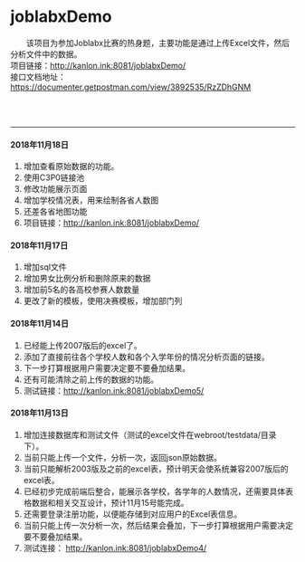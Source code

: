 # joblabxDemo
&emsp;&emsp;该项目为参加Joblabx比赛的热身题，主要功能是通过上传Excel文件，然后分析文件中的数据。
<br/>
项目链接：<a href="http://kanlon.ink:8081/joblabxDemo/">http://kanlon.ink:8081/joblabxDemo/</a>
<br/>
接口文档地址：<a href='https://documenter.getpostman.com/view/3892535/RzZDhGNM'>https://documenter.getpostman.com/view/3892535/RzZDhGNM</a>

<br/><br/>
<hr/>


#### 2018年11月18日
1. 增加查看原始数据的功能。
2. 使用C3P0链接池
3. 修改功能展示页面
4. 增加学校情况表，用来绘制各省人数图
5. 还差各省地图功能
6. 项目链接：<a href="http://kanlon.ink:8081/joblabxDemo/">http://kanlon.ink:8081/joblabxDemo/</a>



#### 2018年11月17日
1. 增加sql文件
2. 增加男女比例分析和删除原来的数据
3. 增加前5名的各高校参赛人数数量
4. 更改了新的模板，使用决赛模板，增加部门列

#### 2018年11月14日
1. 已经能上传2007版后的excel了。
2. 添加了直接前往各个学校人数和各个入学年份的情况分析页面的链接。
3. 下一步打算根据用户需要决定要不要叠加结果。
4. 还有可能清除之前上传的数据的功能。
5. 测试链接：<a href="http://kanlon.ink:8081/joblabxDemo5/">http://kanlon.ink:8081/joblabxDemo5/</a>

#### 2018年11月13日

1. 增加连接数据库和测试文件（测试的excel文件在webroot/testdata/目录下）。
2. 当前只能上传一个文件，分析一次，返回json原始数据。
3. 当前只能解析2003版及之前的excel表，预计明天会使系统兼容2007版后的excel表。
4. 已经初步完成前端后整合，能展示各学校，各学年的人数情况，还需要具体表格数据和相关交互设计，预计11月15号能完成。
5. 还需要登录注册功能，以便能存储到对应用户的Excel表信息。
6. 当前只能上传一次分析一次，然后结果会叠加，下一步打算根据用户需要决定要不要叠加结果。
7. 测试连接：
<a href="http://kanlon.ink:8081/joblabxDemo4/">http://kanlon.ink:8081/joblabxDemo4/</a>
